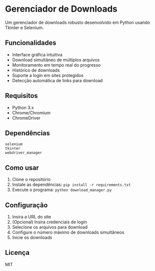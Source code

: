 # Gerenciador de Downloads

Um gerenciador de downloads robusto desenvolvido em Python usando Tkinter e Selenium.

## Funcionalidades

- Interface gráfica intuitiva
- Download simultâneo de múltiplos arquivos
- Monitoramento em tempo real do progresso
- Histórico de downloads
- Suporte a login em sites protegidos
- Detecção automática de links para download

## Requisitos

- Python 3.x
- Chrome/Chromium
- ChromeDriver

## Dependências

```
selenium
tkinter
webdriver_manager
```

## Como usar

1. Clone o repositório
2. Instale as dependências: `pip install -r requirements.txt`
3. Execute o programa: `python download_manager.py`

## Configuração

1. Insira a URL do site
2. (Opcional) Insira credenciais de login
3. Selecione os arquivos para download
4. Configure o número máximo de downloads simultâneos
5. Inicie os downloads

## Licença

MIT 